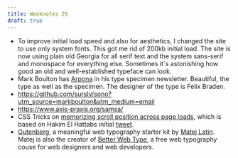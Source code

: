 ```yaml
---
title: Weeknotes 29
draft: true
---
```

- To improve initial load speed and also for aesthetics, I changed the site to use only system fonts. This got me rid of 200kb initial load. The site is now using plain old Georgia for all serif text and the system sans-serif and monospace for everything else. Sometimes it´s astonishing how good an old and well-established typeface can look.
- Mark Boulton has [Arpona](https://floodfonts.com/arpona/?utm_source=markboulton&utm_medium=email) in his type specimen newsletter. Beautiful, the type as well as the specimen. The designer of the type is Felix Braden. 
- https://github.com/sursly/sono?utm_source=markboulton&utm_medium=email
- https://www.axis-praxis.org/samsa/
- CSS Tricks on [memorizing scroll position across page loads](https://css-tricks.com/memorize-scroll-position-across-page-loads/), which is based on Hakim El Hattabs initial [tweet](https://twitter.com/hakimel/status/1262337065670316033).
- [Gutenberg](https://matejlatin.github.io/Gutenberg/), a meaningful web typography starter kit by [Matej Latin](https://matejlatin.co.uk). Matej is also the creator of [Better Web Type](https://betterwebtype.com), a free web typography couse for web designers and web developers.